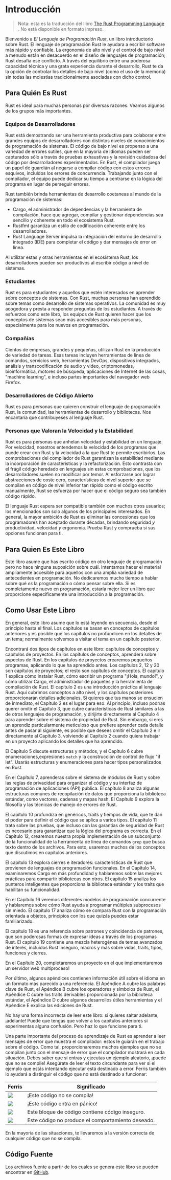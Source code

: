 # Introducción

> Nota: esta es la traducción del libro [The Rust Programming
> Language][nsprust] . No está disponible en formato impreso.

[nsprust]: https://nostarch.com/rust

Bienvenido a *El Lenguaje de Programación Rust*, un libro introductorio sobre Rust.
El lenguaje de programación Rust le ayudara a escribir software más rápido y confiable.
La ergonomía de alto nivel y el control de bajo nivel a menudo están en desacuerdo en el 
diseño de lenguajes de programación; Rust desafía ese conflicto. A través del equilibrio 
entre una poderosa capacidad técnica y una grata experiencia durante el desarrollo, Rust 
te da la opción de controlar los detalles de bajo nivel (como el uso de la memoria) sin 
todas las molestias tradicionalmente asociadas con dicho control.

## Para Quién Es Rust

Rust es ideal para muchas personas por diversas razones. Veamos algunos de los 
grupos más importantes.

### Equipos de Desarrolladores

Rust está demostrando ser una herramienta productiva para colaborar entre grandes equipos de
desarrolladores con distintos niveles de conocimientos de programación de sistemas. El código 
de bajo nivel es propenso a una variedad de errores sutiles, que en la mayoría de idiomas pueden ser
capturados sólo a través de pruebas exhaustivas y la revisión cuidadosa del código por 
desarrolladores experimentados. En Rust, el compilador juega un papel de guardián al negarse a
compilar código con estos errores esquivos, incluidos los errores de concurrencia. Trabajando
junto con el compilador, el equipo puede dedicar su tiempo a centrarse en la lógica del programa
en lugar de perseguir errores.

Rust también brinda herramientas de desarrollo coetaneas al mundo de la programación de sistemas:

* Cargo, el administrador de dependencias y la herramienta de compilación, hace que agregar,
  compilar y gestionar dependencias sea sencillo y coherente en todo el ecosistema Rust.
* Rustfmt garantiza un estilo de codificación coherente entre los desarrolladores.
* Rust Language Server impulsa la integración del entorno de desarrollo integrado (IDE) para 
  completar el código y dar mensajes de error en línea.

Al utilizar estas y otras herramientas en el ecosistema Rust, los desarrolladores pueden ser
productivos al escribir código a nivel de sistemas.

### Estudiantes

Rust es para estudiantes y aquellos que estén interesados en aprender sobre conceptos de sistemas.
Con Rust, muchas personas han aprendido sobre temas como desarrollo de sistemas operativos. La comunidad 
es muy acogedora y presta a responder preguntas de los estudiantes. A través de esfuerzos como este libro, 
los equipos de Rust quieren hacer que los conceptos de sistemas sean más accesibles para más personas, 
especialmente para los nuevos en programación.

### Compañías

Cientos de empresas, grandes y pequeñas, utilizan Rust en la producción de variedad de tareas. 
Esas tareas incluyen herramientas de línea de comandos, servicios web, herramientas DevOps,
dispositivos integrados, análisis y transcodificación de audio y video, criptomonedas,
bioinformática, motores de búsqueda, aplicaciones de Internet de las cosas, "machine learning", 
e incluso partes importantes del navegador web Firefox.

### Desarrolladores de Código Abierto

Rust es para personas que quieren construir el lenguaje de programación Rust, la comunidad,
las herramientas de desarrollo y bibliotecas. Nos encantaría que contribuyeses al lenguaje Rust.

### Personas que Valoran la Velocidad y la Estabilidad

Rust es para personas que anhelan velocidad y estabilidad en un lenguaje. Por velocidad, nosotros
entendemos la velocidad de los programas que puede crear con Rust y la velocidad a la que Rust 
te permite escribirlos. Las comprobaciones del compilador de Rust garantizan la estabilidad
mediante la incorporación de caracteristicas y la refactorización. Esto contrasta con el frágil
código heredado en lenguajes sin estas comprobaciones, que los desarrolladores suelen no modificar 
por temor. Al esforzarse por lograr abstracciones de coste cero, características de nivel superior 
que se compilan en código de nivel inferior tan rápido como el código escrito manualmente, Rust 
se esfuerza por hacer que el código seguro sea también código rápido.

El lenguaje Rust espera ser compatible también con muchos otros usuarios; los mencionados son solo 
algunos de los principales interesados. En general, la mayor ambición de Rust es eliminar las 
concesiones que los programadores han aceptado durante décadas, brindando seguridad *y* productividad, 
velocidad *y* ergonomía. Prueba Rust y comprueba si sus opciones funcionan para ti.

## Para Quien Es Este Libro

Este libro asume que has escrito código en otro lenguaje de programación pero no hace ninguna 
suposición sobre cuál. Intentamos hacer el material ampliamente accesible para aquellos con una amplia 
variedad de antecedentes en programación. No dedicaremos mucho tiempo a hablar sobre qué *es* la 
programación o cómo pensar sobre ella. Si es completamente nuevo en programación, estaría mejor leer 
un libro que proporcione específicamente una introducción a la programación.

## Como Usar Este Libro

En general, este libro asume que lo está leyendo en secuencia, desde el principio hasta el final. 
Los capítulos se basan en conceptos de capítulos anteriores y es posible que los capítulos no profundicen 
en los detalles de un tema; normalmente volvemos a visitar el tema en un capítulo posterior.

Encontrará dos tipos de capítulos en este libro: capítulos de conceptos y capítulos de proyectos. En 
los capítulos de conceptos, aprenderá sobre aspectos de Rust. En los capítulos de proyectos crearemos pequeños 
programas, aplicando lo que ha aprendido antes. Los capítulos 2, 12 y 20 son capítulos de proyectos; el resto 
son capítulos de conceptos.
El capítulo 1 explica cómo instalar Rust, cómo escribir un  programa "¡Hola, mundo!",
y cómo utilizar Cargo, el administrador de paquetes y la herramienta de compilación de Rust. 
El capítulo 2 es una introducción práctica al lenguaje Rust. Aquí cubrimos conceptos a alto
nivel, y los capítulos posteriores proporcionarán detalles adicionales. Si quieres que tus
manos se ensucien de inmediato, el Capítulo 2 es el lugar para eso. Al principio, incluso podrías querer omitir el Capítulo 3, que cubre características de Rust similares a las de otros lenguajes de programación, y dirijirte directamente al Capítulo 4 para aprender sobre el sistema de propiedad de Rust. Sin embargo, si eres un aprendiz particularmente meticuloso que prefiere aprender cada detalle antes de pasar al siguiente, es posible que desees omitir el Capítulo 2 e ir directamente al Capítulo 3, volviendo al Capítulo 2 cuando quiera trabajar en un proyecto aplicando los detalles que ha aprendido.

El Capítulo 5 discute estructuras y métodos, y el Capítulo 6 cubre enumeraciones,expresiones  `match` y la construcción de control de flujo "if let". Usarás estructuras y enumeraciones para hacer tipos personalizados en Rust.

En el Capítulo 7, aprenderas sobre el sistema de módulos de Rust y sobre las reglas de privacidad 
para organizar el código y su interfaz de programación de aplicaciones (API) pública. El capítulo 8 analiza algunas estructuras comunes de recopilación de datos que proporciona la biblioteca estándar, como vectores, cadenas y mapas hash. El Capítulo 9 explora la filosofía y las técnicas de manejo de errores de Rust.

El capítulo 10 profundiza en genéricos, traits y tiempos de vida, que te dan el poder para definir el código que se aplica a varios tipos. El capítulo 11 trata sobre las pruebas, que incluso con las garantías de seguridad de Rust es necesario para garantizar que la lógica del programa es correcta. En el Capítulo 12, crearemos nuestra propia implementación de un subconjunto de la funcionalidad de la herramienta de línea de comandos `grep` que busca texto dentro de los archivos. Para esto, usaremos muchos de los conceptos que discutimos en capítulos anteriores.

El capítulo 13 explora cierres e iteradores: características de Rust que provienen de lenguajes de programación funcionales. En el Capítulo 14, examinaremos Cargo en más profundidad y hablaremos sobre las mejores prácticas para compartir bibliotecas con otros.
El capítulo 15 analiza los punteros inteligentes que proporciona la biblioteca estándar y los traits que habilitan su funcionalidad.

En el Capítulo 16 veremos diferentes modelos de programación concurrente y hablaremos sobre cómo Rust ayuda a programar múltiples subprocesos sin miedo. El capítulo 17 analiza cómo se compara Rust con la programación orientada a objetos, principios con los que quizás puedes estar familiarizado.

El capítulo 18 es una referencia sobre patrones y coincidencia de patrones, que son poderosas formas de expresar ideas a través de los programas Rust. El capítulo 19 contiene una mezcla heterogénea de temas avanzados de interés, incluidos Rust inseguro, macros y más sobre vidas, traits, tipos, funciones y cierres.

En el Capítulo 20, completaremos un proyecto en el que implementaremos un servidor web multiproceso!

Por último, algunos apéndices contienen información útil sobre el idioma en un formato más parecido a una referencia. El Apéndice A cubre las palabras clave de Rust, el Apéndice B
cubre los operadores y símbolos de Rust, el Apéndice C cubre los traits derivables
proporcionada por la biblioteca estándar, el Apéndice D cubre algunos desarrollos útiles
herramientas y el Apéndice E explica las ediciones de Rust.

No hay una forma incorrecta de leer este libro: si quieres saltar adelante, ¡adelante!
Puede que tengas que volver a los capítulos anteriores si experimentas alguna confusión. Pero haz lo que funcione para ti.

<span id="ferris"></span>

Una parte importante del proceso de aprendizaje de Rust es aprender a leer mensajes de error que muestra el compilador: estos le guiarán en el trabajo sobre el código.
Como tal, proporcionaremos muchos ejemplos que no se compilan junto con el mensaje de error que el compilador mostrará en cada situación. Debes saber que si entras y ejecutas un ejemplo aleatorio, ¡puede que no se compile! Asegúrate de leer el texto circundante para ver si el ejemplo que estás intentando ejecutar está destinado a error. Ferris también lo ayudará a distinguir el código que no está destinado a funcionar:

| Ferris                                                                 | Significado                                      |
|------------------------------------------------------------------------|--------------------------------------------------|
| <img src="img/ferris/does_not_compile.svg" class="ferris-explain"/>    | ¡Este código no se compila!                      |
| <img src="img/ferris/panics.svg" class="ferris-explain"/>              | ¡Este código entra en pánico!                    |
| <img src="img/ferris/unsafe.svg" class="ferris-explain"/>              | Este bloque de código contiene código inseguro.  |
| <img src="img/ferris/not_desired_behavior.svg" class="ferris-explain"/>| Este código no produce el comportamiento deseado.|


En la mayoría de las situaciones, te llevaremos a la versión correcta de cualquier código que
no se compila.

## Código Fuente

Los archivos fuente a partir de los cuales se genera este libro se pueden encontrar en
[GitHub][book].

[book]: https://github.com/rust-lang/book/tree/master/src
